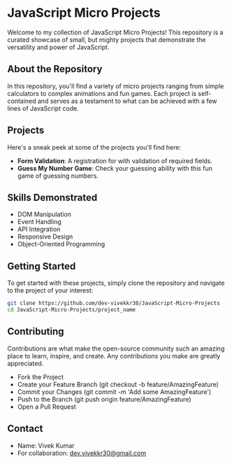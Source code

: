# JavaScript Micro Projects

Welcome to my collection of JavaScript Micro Projects! This repository is a curated showcase of small, but mighty projects that demonstrate the versatility and power of JavaScript.

## About the Repository

In this repository, you'll find a variety of micro projects ranging from simple calculators to complex animations and fun games. Each project is self-contained and serves as a testament to what can be achieved with a few lines of JavaScript code.

## Projects

Here's a sneak peek at some of the projects you'll find here:

- **Form Validation**: A registration for with validation of required fields.
- **Guess My Number Game**: Check your guessing ability with this fun game of guessing numbers.

## Skills Demonstrated

- DOM Manipulation
- Event Handling
- API Integration
- Responsive Design
- Object-Oriented Programming

## Getting Started

To get started with these projects, simply clone the repository and navigate to the project of your interest:

```bash
git clone https://github.com/dev-vivekkr30/JavaScript-Micro-Projects
cd JavaScript-Micro-Projects/project_name

```
## Contributing

Contributions are what make the open-source community such an amazing place to learn, inspire, and create. Any contributions you make are greatly appreciated.

- Fork the Project
- Create your Feature Branch (git checkout -b feature/AmazingFeature)
- Commit your Changes (git commit -m 'Add some AmazingFeature')
- Push to the Branch (git push origin feature/AmazingFeature)
- Open a Pull Request

## Contact

- Name: Vivek Kumar
- For collaboration: dev.vivekkr30@gmail.com